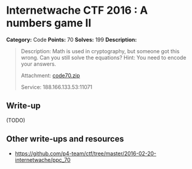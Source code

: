 # Internetwache CTF 2016 : A numbers game II

**Category:** Code
**Points:** 70
**Solves:** 199
**Description:**

> Description: Math is used in cryptography, but someone got this wrong. Can you still solve the equations? Hint: You need to encode your answers.
> 
> 
> Attachment: [code70.zip](./code70.zip)
> 
> 
> Service: 188.166.133.53:11071


## Write-up

(TODO)

## Other write-ups and resources

* <https://github.com/p4-team/ctf/tree/master/2016-02-20-internetwache/ppc_70>
